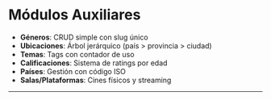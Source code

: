 # Módulos Auxiliares

- **Géneros**: CRUD simple con slug único
- **Ubicaciones**: Árbol jerárquico (país > provincia > ciudad)
- **Temas**: Tags con contador de uso
- **Calificaciones**: Sistema de ratings por edad
- **Países**: Gestión con código ISO
- **Salas/Plataformas**: Cines físicos y streaming

---